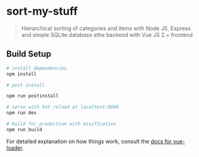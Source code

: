 # sort-my-stuff

> Hierarchical sorting of categories and items with Node JS, Express and simple SQLite database athe backend with Vue JS 2.+ frontend

## Build Setup

``` bash
# install dependencies
npm install

# post install

npm run postinstall

# serve with hot reload at localhost:8080
npm run dev

# build for production with minification
npm run build
```

For detailed explanation on how things work, consult the [docs for vue-loader](http://vuejs.github.io/vue-loader).
